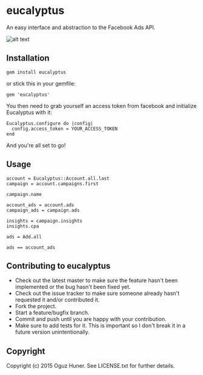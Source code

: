 # eucalyptus

An easy interface and abstraction to the Facebook Ads API.

![alt text](http://public.media.smithsonianmag.com/legacy_blog/eucalyptus-gold.jpg "Eucalyptus")

## Installation

`gem install eucalyptus`

or stick this in your gemfile:

`gem 'eucalyptus'`

You then need to grab yourself an access token from facebook and initialize Eucalyptus with it:

```
Eucalyptus.configure do |config|
  config.access_token = YOUR_ACCESS_TOKEN
end
```

And you're all set to go!

## Usage

```
account = Eucalyptus::Account.all.last
campaign = account.campaigns.first

campaign.name

account_ads = account.ads
campaign_ads = campaign.ads

insights = campaign.insights
insights.cpa

ads = Add.all

ads == account_ads
```

## Contributing to eucalyptus
 
- Check out the latest master to make sure the feature hasn't been implemented or the bug hasn't been fixed yet.
- Check out the issue tracker to make sure someone already hasn't requested it and/or contributed it.
- Fork the project.
- Start a feature/bugfix branch.
- Commit and push until you are happy with your contribution.
- Make sure to add tests for it. This is important so I don't break it in a future version unintentionally.

## Copyright

Copyright (c) 2015 Oguz Huner. See LICENSE.txt for
further details.

